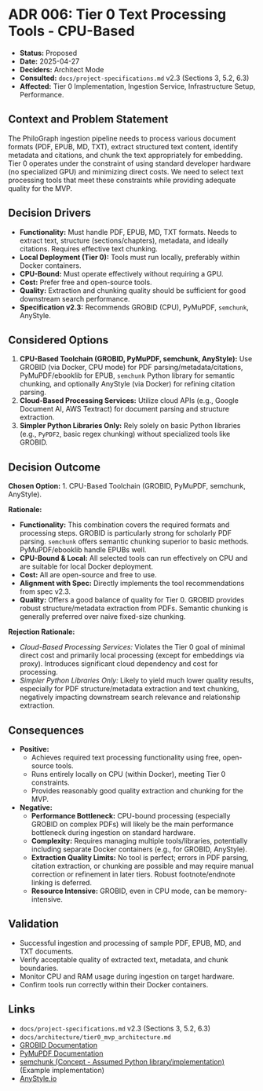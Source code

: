 # ADR 006: Tier 0 Text Processing Tools - CPU-Based

*   **Status:** Proposed
*   **Date:** 2025-04-27
*   **Deciders:** Architect Mode
*   **Consulted:** `docs/project-specifications.md` v2.3 (Sections 3, 5.2, 6.3)
*   **Affected:** Tier 0 Implementation, Ingestion Service, Infrastructure Setup, Performance.

## Context and Problem Statement

The PhiloGraph ingestion pipeline needs to process various document formats (PDF, EPUB, MD, TXT), extract structured text content, identify metadata and citations, and chunk the text appropriately for embedding. Tier 0 operates under the constraint of using standard developer hardware (no specialized GPU) and minimizing direct costs. We need to select text processing tools that meet these constraints while providing adequate quality for the MVP.

## Decision Drivers

*   **Functionality:** Must handle PDF, EPUB, MD, TXT formats. Needs to extract text, structure (sections/chapters), metadata, and ideally citations. Requires effective text chunking.
*   **Local Deployment (Tier 0):** Tools must run locally, preferably within Docker containers.
*   **CPU-Bound:** Must operate effectively without requiring a GPU.
*   **Cost:** Prefer free and open-source tools.
*   **Quality:** Extraction and chunking quality should be sufficient for good downstream search performance.
*   **Specification v2.3:** Recommends GROBID (CPU), PyMuPDF, `semchunk`, AnyStyle.

## Considered Options

1.  **CPU-Based Toolchain (GROBID, PyMuPDF, semchunk, AnyStyle):** Use GROBID (via Docker, CPU mode) for PDF parsing/metadata/citations, PyMuPDF/ebooklib for EPUB, `semchunk` Python library for semantic chunking, and optionally AnyStyle (via Docker) for refining citation parsing.
2.  **Cloud-Based Processing Services:** Utilize cloud APIs (e.g., Google Document AI, AWS Textract) for document parsing and structure extraction.
3.  **Simpler Python Libraries Only:** Rely solely on basic Python libraries (e.g., `PyPDF2`, basic regex chunking) without specialized tools like GROBID.

## Decision Outcome

**Chosen Option:** 1. CPU-Based Toolchain (GROBID, PyMuPDF, semchunk, AnyStyle).

**Rationale:**

*   **Functionality:** This combination covers the required formats and processing steps. GROBID is particularly strong for scholarly PDF parsing. `semchunk` offers semantic chunking superior to basic methods. PyMuPDF/ebooklib handle EPUBs well.
*   **CPU-Bound & Local:** All selected tools can run effectively on CPU and are suitable for local Docker deployment.
*   **Cost:** All are open-source and free to use.
*   **Alignment with Spec:** Directly implements the tool recommendations from spec v2.3.
*   **Quality:** Offers a good balance of quality for Tier 0. GROBID provides robust structure/metadata extraction from PDFs. Semantic chunking is generally preferred over naive fixed-size chunking.

**Rejection Rationale:**

*   *Cloud-Based Processing Services:* Violates the Tier 0 goal of minimal direct cost and primarily local processing (except for embeddings via proxy). Introduces significant cloud dependency and cost for processing.
*   *Simpler Python Libraries Only:* Likely to yield much lower quality results, especially for PDF structure/metadata extraction and text chunking, negatively impacting downstream search relevance and relationship extraction.

## Consequences

*   **Positive:**
    *   Achieves required text processing functionality using free, open-source tools.
    *   Runs entirely locally on CPU (within Docker), meeting Tier 0 constraints.
    *   Provides reasonably good quality extraction and chunking for the MVP.
*   **Negative:**
    *   **Performance Bottleneck:** CPU-bound processing (especially GROBID on complex PDFs) will likely be the main performance bottleneck during ingestion on standard hardware.
    *   **Complexity:** Requires managing multiple tools/libraries, potentially including separate Docker containers (e.g., for GROBID, AnyStyle).
    *   **Extraction Quality Limits:** No tool is perfect; errors in PDF parsing, citation extraction, or chunking are possible and may require manual correction or refinement in later tiers. Robust footnote/endnote linking is deferred.
    *   **Resource Intensive:** GROBID, even in CPU mode, can be memory-intensive.

## Validation

*   Successful ingestion and processing of sample PDF, EPUB, MD, and TXT documents.
*   Verify acceptable quality of extracted text, metadata, and chunk boundaries.
*   Monitor CPU and RAM usage during ingestion on target hardware.
*   Confirm tools run correctly within their Docker containers.

## Links

*   `docs/project-specifications.md` v2.3 (Sections 3, 5.2, 6.3)
*   `docs/architecture/tier0_mvp_architecture.md`
*   [GROBID Documentation](https://grobid.readthedocs.io/)
*   [PyMuPDF Documentation](https://pymupdf.readthedocs.io/)
*   [semchunk (Concept - Assumed Python library/implementation)](https://github.com/FullStackRetrieval/semantic_chunking) (Example implementation)
*   [AnyStyle.io](https://anystyle.io/)